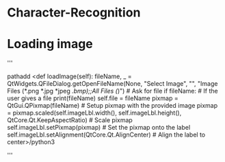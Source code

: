 # Character-Recognition

# Loading image
'''

pathadd <def loadImage(self):
        fileName, _ = QtWidgets.QFileDialog.getOpenFileName(None, "Select Image", "",
                                                            "Image Files (*.png *.jpg *jpeg *.bmp);;All Files (*)")  # Ask for file
        if fileName:  # If the user gives a file
            print(fileName)
            self.file = fileName
            pixmap = QtGui.QPixmap(fileName)  # Setup pixmap with the provided image
            pixmap = pixmap.scaled(self.imageLbl.width(), self.imageLbl.height(),
                                   QtCore.Qt.KeepAspectRatio)  # Scale pixmap
            self.imageLbl.setPixmap(pixmap)  # Set the pixmap onto the label
            self.imageLbl.setAlignment(QtCore.Qt.AlignCenter)  # Align the label to center>/python3
 
            
'''
